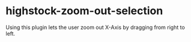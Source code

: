 highstock-zoom-out-selection
============================

Using this plugin lets the user zoom out X-Axis by dragging from right to left.
